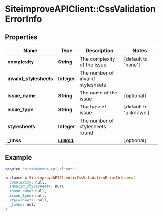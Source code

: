 # SiteimproveAPIClient::CssValidationErrorInfo

## Properties

| Name | Type | Description | Notes |
| ---- | ---- | ----------- | ----- |
| **complexity** | **String** | The complexity of the issue | [default to &#39;none&#39;] |
| **invalid_stylesheets** | **Integer** | The number of invalid stylesheets |  |
| **issue_name** | **String** | The name of the issue | [optional] |
| **issue_type** | **String** | The type of issue | [default to &#39;unknown&#39;] |
| **stylesheets** | **Integer** | The number of stylesheets found |  |
| **_links** | [**Links1**](Links1.md) |  | [optional] |

## Example

```ruby
require 'siteimprove_api_client'

instance = SiteimproveAPIClient::CssValidationErrorInfo.new(
  complexity: null,
  invalid_stylesheets: null,
  issue_name: null,
  issue_type: null,
  stylesheets: null,
  _links: null
)
```

